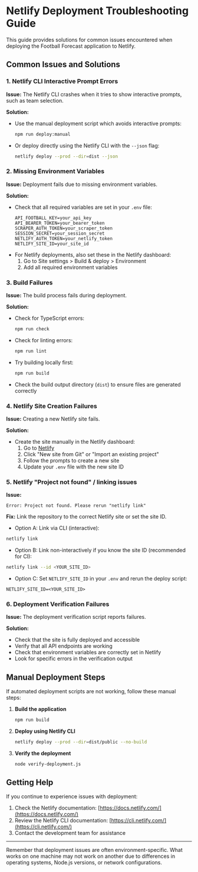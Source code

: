 # Netlify Deployment Troubleshooting Guide

This guide provides solutions for common issues encountered when deploying the Football Forecast application to Netlify.

## Common Issues and Solutions

### 1. Netlify CLI Interactive Prompt Errors

**Issue:** The Netlify CLI crashes when it tries to show interactive prompts, such as team selection.

**Solution:**
- Use the manual deployment script which avoids interactive prompts:
  ```bash
  npm run deploy:manual
  ```
- Or deploy directly using the Netlify CLI with the `--json` flag:
  ```bash
  netlify deploy --prod --dir=dist --json
  ```

### 2. Missing Environment Variables

**Issue:** Deployment fails due to missing environment variables.

**Solution:**
- Check that all required variables are set in your `.env` file:
  ```
  API_FOOTBALL_KEY=your_api_key
  API_BEARER_TOKEN=your_bearer_token
  SCRAPER_AUTH_TOKEN=your_scraper_token
  SESSION_SECRET=your_session_secret
  NETLIFY_AUTH_TOKEN=your_netlify_token
  NETLIFY_SITE_ID=your_site_id
  ```
- For Netlify deployments, also set these in the Netlify dashboard:
  1. Go to Site settings > Build & deploy > Environment
  2. Add all required environment variables

### 3. Build Failures

**Issue:** The build process fails during deployment.

**Solution:**
- Check for TypeScript errors:
  ```bash
  npm run check
  ```
- Check for linting errors:
  ```bash
  npm run lint
  ```
- Try building locally first:
  ```bash
  npm run build
  ```
- Check the build output directory (`dist`) to ensure files are generated correctly

### 4. Netlify Site Creation Failures

**Issue:** Creating a new Netlify site fails.

**Solution:**
- Create the site manually in the Netlify dashboard:
  1. Go to [Netlify](https://app.netlify.com/)
  2. Click "New site from Git" or "Import an existing project"
  3. Follow the prompts to create a new site
  4. Update your `.env` file with the new site ID

### 5. Netlify "Project not found" / linking issues

**Issue:**

```
Error: Project not found. Please rerun "netlify link"
```

**Fix:** Link the repository to the correct Netlify site or set the site ID.

- Option A: Link via CLI (interactive):

```bash
netlify link
```

- Option B: Link non-interactively if you know the site ID (recommended for CI):

```bash
netlify link --id <YOUR_SITE_ID>
```

- Option C: Set `NETLIFY_SITE_ID` in your `.env` and rerun the deploy script:

```
NETLIFY_SITE_ID=<YOUR_SITE_ID>
```

### 6. Deployment Verification Failures

**Issue:** The deployment verification script reports failures.

**Solution:**
- Check that the site is fully deployed and accessible
- Verify that all API endpoints are working
- Check that environment variables are correctly set in Netlify
- Look for specific errors in the verification output

## Manual Deployment Steps

If automated deployment scripts are not working, follow these manual steps:

1. **Build the application**
   ```bash
   npm run build
   ```

2. **Deploy using Netlify CLI**
   ```bash
   netlify deploy --prod --dir=dist/public --no-build
   ```

3. **Verify the deployment**
   ```bash
   node verify-deployment.js
   ```

## Getting Help

If you continue to experience issues with deployment:

1. Check the Netlify documentation: [https://docs.netlify.com/](https://docs.netlify.com/)
2. Review the Netlify CLI documentation: [https://cli.netlify.com/](https://cli.netlify.com/)
3. Contact the development team for assistance

---

Remember that deployment issues are often environment-specific. What works on one machine may not work on another due to differences in operating systems, Node.js versions, or network configurations.
